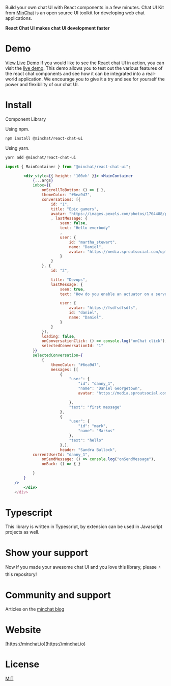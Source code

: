 Build your own chat UI with React components in a few minutes. Chat UI Kit from [MinChat](https://minchat.io) is an open source UI toolkit for developing web chat applications.

**React Chat UI makes chat UI development faster**

# Demo

[View Live Demo](https://minchat.io/demo)
If you would like to see the React chat UI in action, you can visit the [live demo](https://minchat.io/demo). 
This demo allows you to test out the various features of the react chat components and see how it can be 
integrated into a real-world application. We encourage you to give it a try and see for yourself the power 
and flexibility of our chat UI. 

# Install

Component Library

Using npm.
```bash
npm install @minchat/react-chat-ui
```

Using yarn.
```bash
yarn add @minchat/react-chat-ui
```


```jsx
import { MainContainer } from "@minchat/react-chat-ui";

        <div style={{ height: '100vh' }}> <MainContainer
            {...args}
            inbox={{
                onScrollToBottom: () => { },
                themeColor: "#6ea9d7",
                conversations: [{
                    id: "1",
                    title: "Epic gamers",
                    avatar: "https://images.pexels.com/photos/1704488/pexels-photo-1704488.jpeg?cs=srgb&dl=pexels-suliman-sallehi-1704488.jpg&fm=jpg"
                    , lastMessage: {
                        seen: false,
                        text: "Hello everbody"
                        ,
                        user: {
                            id: "martha_stewart",
                            name: "Daniel",
                            avatar: "https://media.sproutsocial.com/uploads/2022/06/profile-picture.jpeg"
                        }
                    }
                }, {
                    id: "2",

                    title: "Devops",
                    lastMessage: {
                        seen: true,
                        text: "How do you enable an actuator on a servo motor of a hardware and design laboratory experiment in the city,an actuator on a servo motor of a hardware and design laboratory experiment in the city",

                        user: {
                            avatar: "https://fsdfsdfsdfs",
                            id: "daniel",
                            name: "Daniel",
                        }
                    }
                }],
                loading: false,
                onConversationClick: () => console.log("onChat click"),
                selectedConversationId: "1"
            }}
            selectedConversation={
                {
                    themeColor: "#6ea9d7",
                    messages: [[
                        {
                            "user": {
                                "id": "danny_1",
                                "name": "Daniel Georgetown",
                                avatar: "https://media.sproutsocial.com/uploads/2022/06/profile-picture.jpeg"

                            },
                            "text": "first message"
                        },
                        {
                            "user": {
                                "id": "mark",
                                "name": "Markus"
                            },
                            "text": "hello"
                        },],
                        header: "Sandra Bullock",
            currentUserId: "danny_1",
                onSendMessage: () => console.log("onSendMessage"),
                onBack: () => { }

            }
        }
    />
        </div>
    </div>
```

# Typescript

This library is written in Typescript, by extension can be used in Javascript projects as well.

# Show your support
Now if you made your awesome chat UI and you love this library, please ⭐ this repository!

# Community and support

Articles on the [minchat blog](https://minchat.io/blog)

# Website

[https://minchat.io](https://minchat.io)

# License

[MIT](https://github.com/MinChatHQ/react-chat-ui/blob/master/LICENSE)
